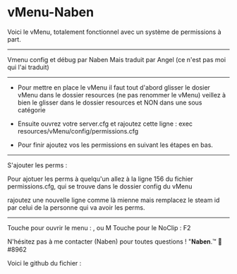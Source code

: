 # vMenu-Naben
Voici le vMenu, totalement fonctionnel avec un système de permissions à part.

__________________________________________________


Vmenu config et débug par Naben
Mais traduit par Angel (ce n'est pas moi qui l'ai traduit)

__________________________________________________


- Pour mettre en place le vMenu il faut tout d'abord glisser le dosier vMenu dans le dossier resources (ne pas renommer le vMenu)
veillez à bien le glisser dans le dossier resources et NON dans une sous catégorie

- Ensuite ouvrez votre server.cfg et rajoutez cette ligne :
exec resources/vMenu/config/permissions.cfg

- Pour finir ajoutez vos les permissions en suivant les étapes en bas.

__________________________________________________

S'ajouter les perms :

Pour ajotuer les perms à quelqu'un allez à la ligne 156 du fichier permissions.cfg, qui se trouve dans le dossier config du vMenu

rajoutez une nouvelle ligne comme là mienne mais remplacez le steam id par celui de la personne qui va avoir les perms.

__________________________________________________

Touche pour ouvrir le menu : , ou M
Touche pour le NoClip : F2

N'hésitez pas à me contacter (Naben) pour toutes questions ! "𝐍𝐚𝐛𝐞𝐧.™ 🌴#8962

Voici le github du fichier :




